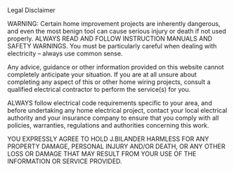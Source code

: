 Legal Disclaimer

WARNING: Certain home improvement projects are inherently dangerous, and even the most benign tool can cause serious injury or death if not used properly. ALWAYS READ AND FOLLOW INSTRUCTION MANUALS AND SAFETY WARNINGS. You must be particularly careful when dealing with electricity – always use common sense.

Any advice, guidance or other information provided on this website cannot completely anticipate your situation. If you are at all unsure about completing any aspect of this or other home wiring projects, consult a qualified electrical contractor to perform the service(s) for you.

ALWAYS follow electrical code requirements specific to your area, and before undertaking any home electrical project, contact your local electrical authority and your insurance company to ensure that you comply with all policies, warranties, regulations and authorities concerning this work.

YOU EXPRESSLY AGREE TO HOLD J.BILANDER HARMLESS FOR ANY PROPERTY DAMAGE, PERSONAL INJURY AND/OR DEATH, OR ANY OTHER LOSS OR DAMAGE THAT MAY RESULT FROM YOUR USE OF THE INFORMATION OR SERVICE PROVIDED.
